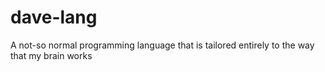 dave-lang
=========

A not-so normal programming language that is tailored entirely to the way that my brain works
